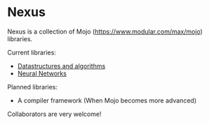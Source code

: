 # Nexus  

Nexus is a collection of Mojo (https://www.modular.com/max/mojo) libraries.  

Current libraries:

<!-- toc -->

- [Datastructures and algorithms](https://github.com/Mathprogrammer5/Nexus-DSA)
- [Neural Networks](https://github.com/Mathprogrammer5/NexusNet)

<!-- tocstop -->  

Planned libraries:

<!-- toc -->

* A compiler framework (When Mojo becomes more advanced)

<!-- tocstop -->  
  
  
Collaborators are very welcome!
